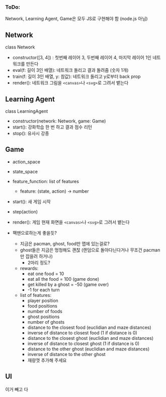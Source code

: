 ### ToDo:

Network, Learning Agent, Game은 모두 JS로 구현해야 함 (node.js 아님)

## Network

class Network

- constructor([3, 4]) : 첫번째 레이어 3, 두번째 레이어 4, 마지막 레이어 1인 네트워크를 만든다
- eval(f: 길이 3인 배열): 네트워크 돌리고 결과 돌려줌 (숫자 1개)
- train(f: 길이 3인 배열, y: 참값): 네트워크 돌리고 y로부터 back prop
- render(): 네트워크 그림을 `<canvas>`나 `<svg>`로 그려서 뱉는다



## Learning Agent

class LearningAgent

- constructor(network: Network, game: Game)
- start(): 강화학습 한 번 하고 결과 점수 리턴
- stop(): 유사시 강종



## Game

- action_space
- state_space
- feature_function: list of features
  - feature: (state, action) -> number
- start(): 새 게임 시작
- step(action)
- render(): 게임 현재 화면을 `<canvas>`나 `<svg>`로 그려서 뱉는다

- 팩맨으로하는게 좋을듯?
  - 지금은 pacman, ghost, food만 맵에 있는걸로?
  - ghost들은 지금은 멍청해도 괜찮 (랜덤으로 돌아다닌다거나 무조건 pacman만 잡을려 하거나)
    - 2마리 정도?
  - rewards:
    - eat one food = 10
    - eat all the food = 100 (game done)
    - get killed by a ghost = -50 (game over)
    - -1 for each turn
  - list of features:
    - player position
    - food positions
    - number of foods
    - ghost positions
    - number of ghosts
    - distance to the closest food (euclidian and maze distances)
    - inverse of distance to closest food (1 if distance is 0)
    - distance to the closest ghost (euclidian and maze distances)
    - inverse of distance to closest ghost (1 if distance is 0)
    - distance to the other ghost (euclidian and maze distances)
    - inverse of distance to the other ghost
    - 재량껏 추가해 주세요


## UI

이거 빼고 다
